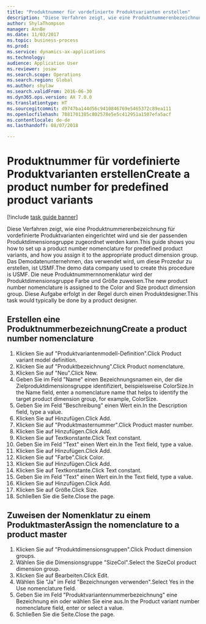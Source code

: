 ```yaml
--- 
title: "Produktnummer für vordefinierte Produktvarianten erstellen"
description: "Diese Verfahren zeigt, wie eine Produktnummerenbezeichnung für vordefinierte Produktvarianten eingerichtet wird und sie der passenden Produktdimensionsgruppe zugeordnet werden kann."
author: ShylaThompson
manager: AnnBe
ms.date: 11/03/2017
ms.topic: business-process
ms.prod: 
ms.service: dynamics-ax-applications
ms.technology: 
audience: Application User
ms.reviewer: josaw
ms.search.scope: Operations
ms.search.region: Global
ms.author: shylaw
ms.search.validFrom: 2016-06-30
ms.dyn365.ops.version: AX 7.0.0
ms.translationtype: HT
ms.sourcegitcommit: d9747ba144d56c9410846769e5465372c89ea111
ms.openlocfilehash: 7881701385c802578e5e5c412951a1507efa5acf
ms.contentlocale: de-de
ms.lasthandoff: 08/07/2018

---
```

# <a name="create-a-product-number-for-predefined-product-variants"></a><span data-ttu-id="3f548-103">Produktnummer für vordefinierte Produktvarianten erstellen</span><span class="sxs-lookup"><span data-stu-id="3f548-103">Create a product number for predefined product variants</span></span>

[!include [task guide banner](../../includes/task-guide-banner.md)]

<span data-ttu-id="3f548-104">Diese Verfahren zeigt, wie eine Produktnummerenbezeichnung für vordefinierte Produktvarianten eingerichtet wird und sie der passenden Produktdimensionsgruppe zugeordnet werden kann.</span><span class="sxs-lookup"><span data-stu-id="3f548-104">This guide shows you how to set up a product number nomenclature for predefined product variants, and how you assign it to the appropriate product dimension group.</span></span> <span data-ttu-id="3f548-105">Das Demodatenunternehmen, das verwendet wird, um diese Prozedur zu erstellen, ist USMF.</span><span class="sxs-lookup"><span data-stu-id="3f548-105">The demo data company used to create this procedure is USMF.</span></span> <span data-ttu-id="3f548-106">Die neue Produktnummernnomenklatur wird der Produktdimensionsgruppe Farbe und Größe zuweisen.</span><span class="sxs-lookup"><span data-stu-id="3f548-106">The new product number nomenclature is assigned to the Color and Size product dimension group.</span></span> <span data-ttu-id="3f548-107">Diese Aufgabe erfolgt in der Regel durch einen Produktdesigner.</span><span class="sxs-lookup"><span data-stu-id="3f548-107">This task would typically be done by a product designer.</span></span>


## <a name="create-a-product-number-nomenclature"></a><span data-ttu-id="3f548-108">Erstellen eine Produktnummerbezeichnung</span><span class="sxs-lookup"><span data-stu-id="3f548-108">Create a product number nomenclature</span></span>
1. <span data-ttu-id="3f548-109">Klicken Sie auf "Produktvariantenmodell-Definition".</span><span class="sxs-lookup"><span data-stu-id="3f548-109">Click Product variant model definition.</span></span>
2. <span data-ttu-id="3f548-110">Klicken Sie auf "Produktbezeichnung".</span><span class="sxs-lookup"><span data-stu-id="3f548-110">Click Product nomenclature.</span></span>
3. <span data-ttu-id="3f548-111">Klicken Sie auf "Neu".</span><span class="sxs-lookup"><span data-stu-id="3f548-111">Click New.</span></span>
4. <span data-ttu-id="3f548-112">Geben Sie im Feld "Name" einen Bezeichnungsnamen ein, der die Zielproduktdimensionsgruppe identifiziert, beispielsweise ColorSize.</span><span class="sxs-lookup"><span data-stu-id="3f548-112">In the Name field, enter a nomenclature name that helps to identify the target product dimension group, for example, ColorSize.</span></span>
5. <span data-ttu-id="3f548-113">Geben Sie im Feld "Beschreibung" einen Wert ein.</span><span class="sxs-lookup"><span data-stu-id="3f548-113">In the Description field, type a value.</span></span>
6. <span data-ttu-id="3f548-114">Klicken Sie auf Hinzufügen.</span><span class="sxs-lookup"><span data-stu-id="3f548-114">Click Add.</span></span>
7. <span data-ttu-id="3f548-115">Klicken Sie auf "Produktmasternummer".</span><span class="sxs-lookup"><span data-stu-id="3f548-115">Click Product master number.</span></span>
8. <span data-ttu-id="3f548-116">Klicken Sie auf Hinzufügen.</span><span class="sxs-lookup"><span data-stu-id="3f548-116">Click Add.</span></span>
9. <span data-ttu-id="3f548-117">Klicken Sie auf Textkonstante.</span><span class="sxs-lookup"><span data-stu-id="3f548-117">Click Text constant.</span></span>
10. <span data-ttu-id="3f548-118">Geben Sie im Feld "Text" einen Wert ein.</span><span class="sxs-lookup"><span data-stu-id="3f548-118">In the Text field, type a value.</span></span>
11. <span data-ttu-id="3f548-119">Klicken Sie auf Hinzufügen.</span><span class="sxs-lookup"><span data-stu-id="3f548-119">Click Add.</span></span>
12. <span data-ttu-id="3f548-120">Klicken Sie auf "Farbe".</span><span class="sxs-lookup"><span data-stu-id="3f548-120">Click Color.</span></span>
13. <span data-ttu-id="3f548-121">Klicken Sie auf Hinzufügen.</span><span class="sxs-lookup"><span data-stu-id="3f548-121">Click Add.</span></span>
14. <span data-ttu-id="3f548-122">Klicken Sie auf Textkonstante.</span><span class="sxs-lookup"><span data-stu-id="3f548-122">Click Text constant.</span></span>
15. <span data-ttu-id="3f548-123">Geben Sie im Feld "Text" einen Wert ein.</span><span class="sxs-lookup"><span data-stu-id="3f548-123">In the Text field, type a value.</span></span>
16. <span data-ttu-id="3f548-124">Klicken Sie auf Hinzufügen.</span><span class="sxs-lookup"><span data-stu-id="3f548-124">Click Add.</span></span>
17. <span data-ttu-id="3f548-125">Klicken Sie auf Größe.</span><span class="sxs-lookup"><span data-stu-id="3f548-125">Click Size.</span></span>
18. <span data-ttu-id="3f548-126">Schließen Sie die Seite.</span><span class="sxs-lookup"><span data-stu-id="3f548-126">Close the page.</span></span>

## <a name="assign-the-nomenclature-to-a-product-master"></a><span data-ttu-id="3f548-127">Zuweisen der Nomenklatur zu einem Produktmaster</span><span class="sxs-lookup"><span data-stu-id="3f548-127">Assign the nomenclature to a product master</span></span>
1. <span data-ttu-id="3f548-128">Klicken Sie auf "Produktdimensionsgruppen".</span><span class="sxs-lookup"><span data-stu-id="3f548-128">Click Product dimension groups.</span></span>
2. <span data-ttu-id="3f548-129">Wählen Sie die Dimensionsgruppe "SizeCol".</span><span class="sxs-lookup"><span data-stu-id="3f548-129">Select the SizeCol product dimension group.</span></span>
3. <span data-ttu-id="3f548-130">Klicken Sie auf Bearbeiten.</span><span class="sxs-lookup"><span data-stu-id="3f548-130">Click Edit.</span></span>
4. <span data-ttu-id="3f548-131">Wählen Sie "Ja" im Feld "Bezeichnungen verwenden".</span><span class="sxs-lookup"><span data-stu-id="3f548-131">Select Yes in the Use nomenclature field.</span></span>
5. <span data-ttu-id="3f548-132">Geben Sie im Feld "Produktvariantennummerbezeichnung" eine Bezeichnung ein oder wählen Sie eine aus.</span><span class="sxs-lookup"><span data-stu-id="3f548-132">In the Product variant number nomenclature field, enter or select a value.</span></span>
6. <span data-ttu-id="3f548-133">Schließen Sie die Seite.</span><span class="sxs-lookup"><span data-stu-id="3f548-133">Close the page.</span></span>


